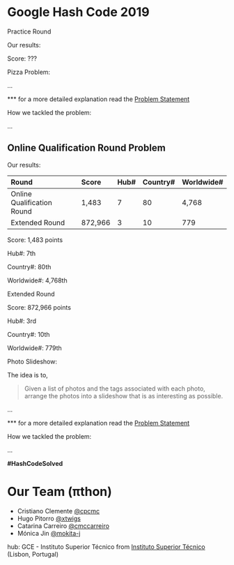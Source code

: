 # Google Hash Code 2019

Practice Round

Our results:

Score: ???

Pizza Problem:

...

*** for a more detailed explanation read the [Problem Statement](practice-round/pizza.pdf)

How we tackled the problem:

...




## Online Qualification Round Problem

Our results:

| Round                      | Score   | Hub# | Country# | Worldwide# |
| :------------------------- | :------ | :--- | :------- | :--------- |
| Online Qualification Round | 1,483   | 7    | 80       | 4,768      |
| Extended Round             | 872,966 | 3    | 10       | 779        |

Score: 1,483 points

Hub#: 7th

Country#: 80th

Worldwide#: 4,768th

Extended Round

Score: 872,966 points

Hub#: 3rd

Country#: 10th

Worldwide#: 779th



Photo Slideshow:

The idea is to,

> Given a list of photos and the tags associated with each photo, arrange the photos into
a slideshow that is as interesting as possible.

...

*** for a more detailed explanation read the [Problem Statement](qualification-round/photo_slideshow.pdf)

How we tackled the problem:

...

**#HashCodeSolved**



# Our Team (πthon)
* Cristiano Clemente [@cpcmc](https://github.com/cpcmc)
* Hugo Pitorro [@xtwigs](https://github.com/xtwigs)
* Catarina Carreiro [@cmccarreiro](https://github.com/cmccarreiro)
* Mónica Jin [@mokita-j](https://github.com/Mokita-J)

hub: GCE - Instituto Superior Técnico
from [Instituto Superior Técnico](https://tecnico.ulisboa.pt/en/) (Lisbon, Portugal)
